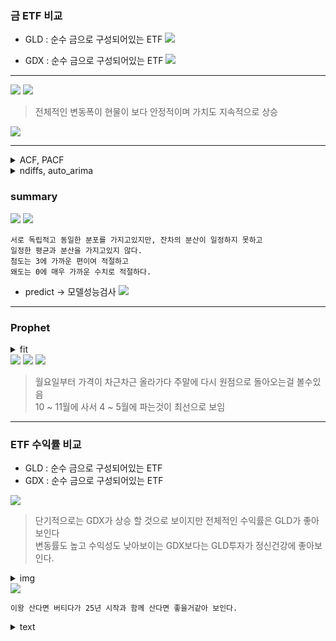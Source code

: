 ### 금 ETF 비교

-   GLD : 순수 금으로 구성되어있는 ETF
    <img src='./images/1.png'>

-   GDX : 순수 금으로 구성되어있는 ETF
    <img src='./images/2.png'>

---

<img src='./images/3.png'>
<img src='./images/4.png'>

> 전체적인 변동폭이 현물이 보다 안정적이며 가치도 지속적으로 상승

<img src='./images/5.png'>

---

<details>
  <summary>ACF, PACF</summary>
<img src='./images/6.png'>

> 정상성을 보이고 있으며 AR은 1이 적합해보임

</details>
<details>
  <summary>ndiffs, auto_arima</summary>

```python

from pmdarima.arima import ndiffs
# KPSS(Kwaiatkowski-Phillips-Schmidt-Shin)
# 차분을 진행하는 것이 필요할 지 결정하기 위해 사용하는 한 가지 검정 방법
# 영가설(귀무가설)을 "데이터에 정상성이 나타난다."로 설정한 뒤
# 영가설이 거짓이라는 증거를 찾는 알고리즘이다.
kpss_diffs = ndiffs(g_y_train, alpha=0.05, test='kpss', max_d=6)
adf_diffs = ndiffs(g_y_train, alpha=0.05, test='adf', max_d=6)
pp_diffs = ndiffs(g_y_train, alpha=0.05, test='pp', max_d=6)

n_diffs = max(kpss_diffs, adf_diffs, pp_diffs)

print(f'd = {n_diffs}')

d = 1

```

```python

import pmdarima as pm

model = pm.auto_arima(y=s_y_train,
                      d=1,
                      start_p=0, max_p=10,
                      start_q=0, max_q=10,
                      m=1, seasonal=False,
                      stepwise=True,
                      trace=True)

Best model:  ARIMA(0,1,0)(0,0,0)[0]

```

</details>

### summary

<img src='./images/7.png'>
<img src='./images/8.png'>

```
서로 독립적고 동일한 분포를 가지고있지만, 잔차의 분산이 일정하지 못하고
일정한 평균과 분산을 가지고있지 않다.
첨도는 3에 가까운 편이여 적절하고
왜도는 0에 매우 가까운 수치로 적절하다.
```

-   predict -> 모델성능검사
    <img src='./images/9.png'>

---

### Prophet

<details>
  <summary>fit</summary>

```python
from prophet import Prophet
from prophet.diagnostics import cross_validation, performance_metrics
import itertools
import pandas as pd
import matplotlib.pyplot as plt

# changepoint_prior_scale: trend의 변화하는 크기를 반영하는 정도이다, 0.05가 default
# seasonality_prior_scale: 계절성을 반영하는 단위이다.
# seasonality_mode: 계절성으로 나타나는 효과를 더해 나갈지, 곱해 나갈지 정한다.
search_space = {
    'changepoint_prior_scale': [0.05, 0.1, 0.5, 1.0, 5.0, 10.0],
    'seasonality_prior_scale': [0.05, 0.1, 1.0, 10.0],
    'seasonality_mode': ['additive', 'multiplicative']
}

# itertools.product(): 각 요소들의 모든 경우의 수 조합으로 생성
param_combinded = [dict(zip(search_space.keys(), v)) for v in itertools.product(*search_space.values())]

train_len = int(len(g_df) * 0.8)
test_len = int(len(g_df) * 0.2)

train_size = f'{train_len} days'
test_size = f'{test_len} days'
train_df = g_df.iloc[: train_len]
test_df = g_df.iloc[train_len: ]

mapes = []
for param in param_combinded:
    model = Prophet(**param)
    model.fit(train_df)

    # 'threads' 옵션은 메모리 사용량은 낮지만 CPU 바운드 작업에는 효과적이지 않을 수 있다.
    # 'dask' 옵션은 대규모의 데이터를 처리하는 데 효과적이다.
    # 'processes' 옵션은 각각의 작업을 별도의 프로세스로 실행하기 때문에 CPU 바운드 작업에 효과적이지만,
    # 메모리 사용량이 높을 수 있다.
    cv_df = cross_validation(model, initial=train_size, period='20 days', horizon=test_size, parallel='processes')
    df_p = performance_metrics(cv_df, rolling_window=1)
    mapes.append(df_p['mape'].values[0])

tuning_result = pd.DataFrame(param_combinded)
tuning_result['mape'] = mapes

```

```python
s_tuning_result.sort_values(by='s_mape')
```

```python

# 일단 여기 값 위에꺼 보고 수정해야 합니다.
# 10.00	0.10	additive
model = Prophet(changepoint_prior_scale=10,
                seasonality_prior_scale=0.1,
                seasonality_mode='additive')
model.fit(g_df)
future = model.make_future_dataframe(periods=365)
forecast = model.predict(future)
# 뒤에 일정 조절해서 오늘 날짜랑 비교해봅시다.
# forecast[['ds', 'yhat', 'yhat_lower', 'yhat_upper']][1370:]

```

</details>

<img src='./images/10.png'>
<img src='./images/11.png'>
<img src='./images/12.png'>

> 월요일부터 가격이 차근차근 올라가다 주말에 다시 원점으로 돌아오는걸 볼수있음  
> 10 ~ 11월에 사서 4 ~ 5월에 파는것이 최선으로 보임

---

### ETF 수익률 비교

-   GLD : 순수 금으로 구성되어있는 ETF
-   GDX : 순수 금으로 구성되어있는 ETF

<img src='./images/13.png'>

> 단기적으로는 GDX가 상승 할 것으로 보이지만 전체적인 수익률은 GLD가 좋아보인다  
> 변동률도 높고 수익성도 낮아보이는 GDX보다는 GLD투자가 정신건강에 좋아보인다.

<details>
  <summary>img</summary>
<img src='./images/4.png'>

</details>

<img src='./images/14.png'>

```
이왕 산다면 버티다가 25년 시작과 함께 산다면 좋을거같아 보인다.
```

<details>
  <summary>text</summary>

### 골드크로스 (Golden Cross)

-   **정의**: 골드크로스는 단기 이동 평균선이 장기 이동 평균선 위로 상승하여 교차하는 현상을 말합니다.
-   **시장 의미**: 이는 시장의 상승 추세가 시작될 수 있다는 강력한 신호로 간주됩니다. 일반적으로 이러한 신호는 불확실성이 해소되거나 시장이 긍정적인 방향으로 움직일 것이라는 투자자들의 신뢰를 반영합니다.
-   **예시**: 50일 이동 평균선이 200일 이동 평균선을 위로 돌파하는 경우.

### 데드크로스 (Dead Cross)

-   **정의**: 데드크로스는 단기 이동 평균선이 장기 이동 평균선 아래로 하락하여 교차하는 현상을 말합니다.
-   **시장 의미**: 이는 시장의 하락 추세가 시작될 수 있다는 강력한 신호로 해석됩니다. 투자자들 사이에 부정적인 전망이나 불안이 확산되고 있다는 신호일 수 있습니다.
-   **예시**: 50일 이동 평균선이 200일 이동 평균선 아래로 떨어지는 경우.

</details>

